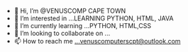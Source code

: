 - 👋 Hi, I’m @VENUSCOMP CAPE TOWN
- 👀 I’m interested in ...LEARNING PYTHON, HTML, JAVA
- 🌱 I’m currently learning ...PYTHON, HTML,CSS
- 💞️ I’m looking to collaborate on ...
- 📫 How to reach me ...venuscomputerscpt@outlook.com

<!---
VENUSCOMP/VENUSCOMP is a ✨ special ✨ repository because its `README.md` (this file) appears on your GitHub profile.
You can click the Preview link to take a look at your changes.
--->
